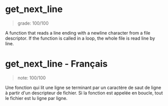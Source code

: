 # get_next_line
> grade: 100/100

A function that reads a line ending with a newline character from a file descriptor. If the function is called in a loop, the whole file is read line by line.
<br/>

# get_next_line - Français
> note: 100/100

Une fonction qui lit une ligne se terminant par un caractère de saut de ligne à partir d'un descripteur de fichier. Si la fonction est appelée en boucle, tout le fichier est lu ligne par ligne.
